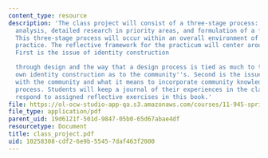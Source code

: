 ```yaml
---
content_type: resource
description: 'The class project will consist of a three-stage process: inventory and
  analysis, detailed research in priority areas, and formulation of a final plan.
  This three-stage process will occur within an overall environment of reflective
  practice. The reflective framework for the practicum will center around two issues.
  First is the issue of identity construction

  through design and the way that a design process is tied as much to the designer''s
  own identity construction as to the community''s. Second is the issue of interaction
  with the community and what it means to incorporate community knowledge into a planning
  process. Students will keep a journal of their experiences in the class and will
  respond to assigned reflective exercises in this book.'
file: https://ol-ocw-studio-app-qa.s3.amazonaws.com/courses/11-945-springfield-studio-spring-2004/10258308cdf26e9b55457daf463f2000_class_project.pdf
file_type: application/pdf
parent_uid: 19d6121f-501d-9847-05b0-65d67abae4df
resourcetype: Document
title: class_project.pdf
uid: 10258308-cdf2-6e9b-5545-7daf463f2000
---
```

